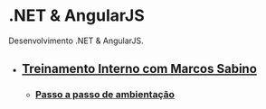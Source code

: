 # .NET & AngularJS
Desenvolvimento .NET & AngularJS.

- ## [Treinamento Interno com Marcos Sabino](README.md)
  - ### [Passo a passo de ambientação](construction-environment/README.md)